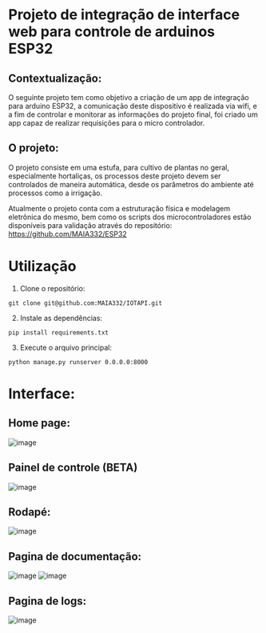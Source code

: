 # Projeto de integração de interface web para controle de arduinos ESP32

## Contextualização:

O seguinte projeto tem como objetivo a criação de um app de integração para arduino ESP32, a comunicação deste dispositivo é realizada via wifi, e a fim de controlar e monitorar as informações do projeto final, foi criado um app capaz de realizar requisições para o micro controlador.

## O projeto:

O projeto consiste em uma estufa, para cultivo de plantas no geral, especialmente hortaliças, os processos deste projeto devem ser controlados de maneira automática, desde os parâmetros do ambiente até processos como a irrigação.

Atualmente o projeto conta com a estruturação física e modelagem eletrônica do mesmo, bem como os scripts dos microcontroladores estão disponíveis para validação através do repositório: https://github.com/MAIA332/ESP32

# Utilização

1. Clone o repositório:

```git clone git@github.com:MAIA332/IOTAPI.git```

2. Instale as dependências:

```pip install requirements.txt```

3. Execute o arquivo principal:

```python manage.py runserver 0.0.0.0:8000```

# Interface:

## Home page:

![image](https://github.com/MAIA332/IOTAPI/assets/67965680/4e94d288-aa9d-4973-9a78-0ca688452d2c)

## Painel de controle (BETA)

![image](https://github.com/MAIA332/IOTAPI/assets/67965680/5ac140c8-2ad7-4127-adb0-52d9ecebdcdc)


## Rodapé:

![image](https://github.com/MAIA332/IOTAPI/assets/67965680/c456497e-2a52-47a3-a51c-5fca7c8c2cec)

## Pagina de documentação:

![image](https://github.com/MAIA332/IOTAPI/assets/67965680/7483ecae-9ac2-47fd-a943-c195e63ee3c8)
![image](https://github.com/MAIA332/IOTAPI/assets/67965680/22d3fef5-457e-4428-97c5-e4ddb40052ea)

## Pagina de logs:

![image](https://github.com/MAIA332/IOTAPI/assets/67965680/1b7af48d-24e1-4cc3-864a-0784c2f76d93)




